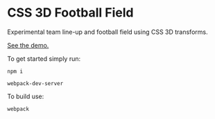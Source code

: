 # CSS 3D Football Field
Experimental team line-up and football field using CSS 3D transforms.

[See the demo.](https://pauljnoble.github.io/css-3d-football/)

To get started simply run:

`npm i`

`webpack-dev-server`

To build use:

`webpack`